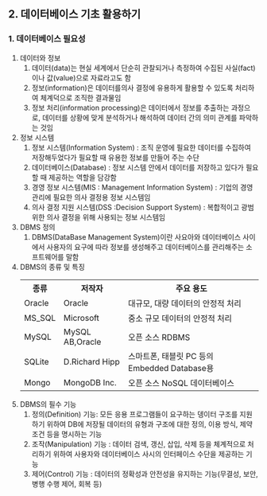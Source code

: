 ## 2. 데이터베이스 기초 활용하기
### 1. 데이터베이스 필요성
1. 데이터와 정보
   1. 데이터(data)는 현실 세계에서 단순히 관찰되거나 측정하여 수집된 사실(fact)이나 값(value)으로 자료라고도 함
   2. 정보(information)은 데이터를의사 결정에 유용하게 활용할 수 있도록 처리하여 체계덕으로 조직한 결과물임
   3. 정보 처리(information processing)은 데이터에서 정보를 추출하는 과정으로, 데이터를 상황에 맞게 분석하거나 해석하여 데이터 간의 의미 관계를 파악하는 것임
2. 정보 시스템
   1. 정보 시스템(Information System) : 조직 운영에 필요한 데이터를 수집하여 저장해두었다가 필요할 때 유용한 정보를 만들어 주는 수단
   2. 데이터베이스(Database) : 정보 시스템 안에서 데이터를 저장하고 있다가 필요할 때 제공하는 역할을 담강함
   3. 경영 정보 시스템(MIS : Management Information System) : 기업의 경영 관리에 필요한 의사 결정용 정보 시스템임
   4. 의사 결정 지원 시스템(DSS :Decision Support System) : 복합적이고 광범위한 의사 결정을 위해 사용되는 정보 시스템임
3. DBMS 정의
   1. DBMS(DataBase Management System)이란 사요아와 데이터베이스 사이에서 사용자의 요구에 따라 정보를 생성해주고 데이터베이스를 관리해주는 소프트웨어를 말함
4. DBMS의 종류 및 특징
   <table>
        <tr>
            <th>종류</th>
            <th>저작자</th>
            <th>주요 용도</th>
        </tr>
        <tr>
            <td>Oracle</td>
            <td>Oracle</td>
            <td>대규모, 대량 데이터의 안정적 처리</td>
        </tr>
        <tr>
            <td>MS_SQL</td>
            <td>Microsoft</td>
            <td>중소 규모 데이터의 안정적 처리</td>
        </tr>
        <tr>
            <td>MySQL</td>
            <td>MySQL AB,Oracle</td>
            <td>오픈 소스 RDBMS</td>
        </tr>
        <tr>
            <td>SQLite</td>
            <td>D.Richard Hipp</td>
            <td>스마트폰, 태블릿 PC 등의 Embedded Database용</td>
        </tr>
        <tr>
            <td>Mongo</td>
            <td>MongoDB Inc.</td>
            <td>오픈 소스 NoSQL 데이터베이스</td>
        </tr>
   </table>
5. DBMS의 필수 기능
   1. 정의(Definition) 기능: 모든 응용 프로그램들이 요구하는 뎅이터 구조를 지원하기 위하여 DB에 저장될 데이터의 유형과 구조에 대한 정의, 이용 방식, 제약 조건 등을 명시하는 기능
   2. 조작(Manipulation) 기능 : 데이터 검색, 갱신, 삽입, 삭제 등을 체계적으로 처리하기 위하여 사용자와 데이터베이스 사시의 인터페이스 수단을 제공하는 기능
   3. 제어(Control) 기능 : 데이터의 정확성과 안전성을 유지하는 기능(무결성, 보안, 병행 수행 제어, 회복 등)